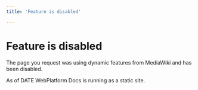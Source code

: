 ```yaml
---
title: 'Feature is disabled'

---
```

# Feature is disabled

The page you request was using dynamic features from MediaWiki and has been disabled.

As of DATE WebPlatform Docs is running as a static site.

